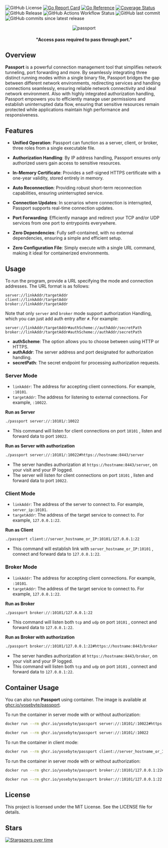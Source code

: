 ![GitHub License](https://img.shields.io/github/license/yosebyte/passport)
[![Go Report Card](https://goreportcard.com/badge/github.com/yosebyte/passport)](https://goreportcard.com/report/github.com/yosebyte/passport)
[![Go Reference](https://pkg.go.dev/badge/github.com/yosebyte/passport.svg)](https://pkg.go.dev/github.com/yosebyte/passport)
[![Coverage Status](https://coveralls.io/repos/github/yosebyte/passport/badge.svg?branch=main)](https://coveralls.io/github/yosebyte/passport?branch=main)
![GitHub Release](https://img.shields.io/github/v/release/yosebyte/passport)
![GitHub Actions Workflow Status](https://img.shields.io/github/actions/workflow/status/yosebyte/passport/docker.yml)
![GitHub last commit](https://img.shields.io/github/last-commit/yosebyte/passport)
![GitHub commits since latest release](https://img.shields.io/github/commits-since/yosebyte/passport/latest)

<div align="center">
  <img src="https://cdn.185610.xyz/assets/passport.png" alt="passport">
</div>

<h4 align="center">"Access pass required to pass through port."</h4>

## Overview

**Passport** is a powerful connection management tool that simplifies network tunneling, port forwarding and more. By seamlessly integrating three distinct running modes within a single binary file, Passport bridges the gap between different network environments, redirecting services and handling connections seamlessly, ensuring reliable network connectivity and ideal network environment. Also with highly integrated authorization handling, Passport empowers you to efficiently manage user permissions and establish uninterrupted data flow, ensuring that sensitive resources remain protected while applications maintain high performance and responsiveness.

## Features

- **Unified Operation**: Passport can function as a server, client, or broker, three roles from a single executable file.

- **Authorization Handling**: By IP address handling, Passport ensures only authorized users gain access to sensitive resources.

- **In-Memory Certificate**: Provides a self-signed HTTPS certificate with a one-year validity, stored entirely in memory.

- **Auto Reconnection**: Providing robust short-term reconnection capabilities, ensuring uninterrupted service.

- **Connection Updates**: In scenarios where connection is interrupted, Passport supports real-time connection updates.

- **Port Forwarding**: Efficiently manage and redirect your TCP and/or UDP services from one port to entrypoints everywhere.

- **Zero Dependencies**: Fully self-contained, with no external dependencies, ensuring a simple and efficient setup.

- **Zero Configuration File**: Simply execute with a single URL command, making it ideal for containerized environments.

## Usage

To run the program, provide a URL specifying the mode and connection addresses. The URL format is as follows:

```
server://linkAddr/targetAddr
client://linkAddr/targetAddr
broker://linkAddr/targetAddr
```

Note that only `server` and  `broker` mode support authorization Handling, which you can just add auth entry after `#`. For example:

```
server://linkAddr/targetAddr#authScheme://authAddr/secretPath
broker://linkAddr/targetAddr#authScheme://authAddr/secretPath
```

- **authScheme**: The option allows you to choose between using HTTP or HTTPS.
- **authAddr**: The server address and port designated for authorization handling.
- **secretPath**: The secret endpoint for processing authorization requests.

### Server Mode

- `linkAddr`: The address for accepting client connections. For example, `:10101`.
- `targetAddr`: The address for listening to external connections. For example, `:10022`.

**Run as Server**

```bash
./passport server://:10101/:10022
```

- This command will listen for client connections on port `10101` , listen and forward data to port `10022`.

**Run as Server with authorization**

```bash
./passport server://:10101/:10022#https://hostname:8443/server
```

- The server handles authorization at `https://hostname:8443/server`, on your visit and your IP logged.
- The server will listen for client connections on port `10101` , listen and forward data to port `10022`.

### Client Mode

- `linkAddr`: The address of the server to connect to. For example, `server_ip:10101`.
- `targetAddr`: The address of the target service to connect to. For example, `127.0.0.1:22`.

**Run as Client**

```bash
./passport client://server_hostname_or_IP:10101/127.0.0.1:22
```

- This command will establish link with `server_hostname_or_IP:10101` , connect and forward data to `127.0.0.1:22`.

### Broker Mode

- `linkAddr`: The address for accepting client connections. For example, `:10101`.
- `targetAddr`: The address of the target service to connect to. For example, `127.0.0.1:22`.

**Run as Broker**

```bash
./passport broker://:10101/127.0.0.1:22
```

- This command will listen both `tcp` and `udp` on port `10101` , connect and forward data to `127.0.0.1:22`.

**Run as Broker with authorization**

```bash
./passport broker://:10101/127.0.0.1:22#https://hostname:8443/broker
```

- The server handles authorization at `https://hostname:8443/broker`, on your visit and your IP logged.
- This command will listen both `tcp` and `udp` on port `10101` , connect and forward data to `127.0.0.1:22`.

## Container Usage

You can also run **Passport** using container. The image is available at [ghcr.io/yosebyte/passport](https://ghcr.io/yosebyte/passport).

To run the container in server mode with or without authorization:

```bash
docker run --rm ghcr.io/yosebyte/passport server://:10101/:10022#https://hostname:8443/server
```

```bash
docker run --rm ghcr.io/yosebyte/passport server://:10101/:10022
```

To run the container in client mode:

```bash
docker run --rm ghcr.io/yosebyte/passport client://server_hostname_or_IP:10101/127.0.0.1:22
```

To run the container in server mode with or without authorization:

```bash
docker run --rm ghcr.io/yosebyte/passport broker://:10101/127.0.0.1:22#https://hostname:8443/broker
```

```bash
docker run --rm ghcr.io/yosebyte/passport broker://:10101/127.0.0.1:22
```

## License

This project is licensed under the MIT License. See the LICENSE file for details.

## Stars
[![Stargazers over time](https://starchart.cc/yosebyte/passport.svg?variant=adaptive)](https://starchart.cc/yosebyte/passport)
